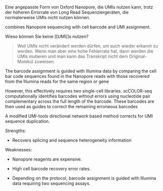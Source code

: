 Eine angepasste Form von Oxford Nanopore, die UMIs nutzen kann, trotz der höheren Errorrate von Long Read Sequenziergeräten, die normalerweise UMIs nicht nutzen können.

combines Nanopore sequencing with cell barcode and UMI assignment.

Wieso können Sie keine [[UMI]]s nutzen?
> Weil UMIs nicht verändert werden dürfen, um auch wieder erkannt zu werden. Wenn man aber eine hohe Fehlerrate hat, dann werden die UMIs mutieren und man kann das Transkript nicht dem Original-Molekül zuweisen.



The barcode assignment is guided with Illumina data by comparing the cell bar code sequences found in the Nanopore reads with those recovered from the Illumina reads for the same region or gene


However, this effectively requires two single-cell libraries. scCOLOR-seq computationally identifies barcodes without errors using nucleotide pair complementary across the full length of the barcode. These barcodes are then used as guides to correct the remaining erroneous barcodes

A modified UMI-tools directional network based method corrects for UMI sequence duplication.


Strengths:

- Recovers splicing and sequence heterogeneity information
    

Weaknesses:

- Nanopore reagents are expensive.
    
- High cell barcode recovery error rates.
    
- Depending on the protocol, barcode assignment is guided with Illumina data requiring two sequencing assays.